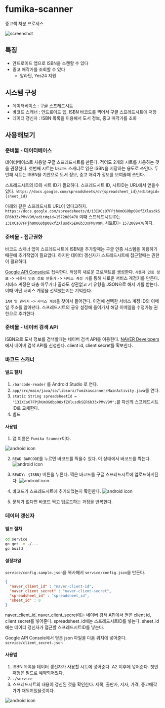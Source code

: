 # fumika-scanner

중고책 처분 프로세스

![screenshot](https://raw.githubusercontent.com/if1live/fumika-scanner/master/document/final-result.jpeg)

## 특징
* 안드로이드 앱으로 ISBN을 스캔할 수 있다
* 중고 매각가를 조회할 수 있다
  * 알라딘, Yes24 지원

## 시스템 구성
* 데이터베이스 : 구글 스프레드시트
* 바코드 스캐너 : 안드로이드 앱, ISBN 바코드를 찍어서 구글 스프레드시트에 저장
* 데이터 갱신자 : ISBN 목록을 이용해서 도서 정보, 중고 매각가를 조회

## 사용해보기

### 준비물 - 데이터베이스
데이터베이스로 사용할 구글 스프레드시트를 만든다. 적어도 2개의 시트를 사용하는 것을 권장한다.
첫번째 시트는 바코드 스캐너로 읽은 ISBN을 저장하는 용도로 쓰인다.
두번째 시트는 ISBN을 기반으로 도서 정보, 중고 매각가 정보를 보여줄때 쓰인다.

스프레드시트의 ID와 시트 ID가 필요하다.
스프레드시트 ID, 시트ID는 URL에서 얻을수있다.
`https://docs.google.com/spreadsheets/d/{spreadsheet_id}/edit#gid={sheet_id}`

아래와 같은 스프레드시트 URL이 있다고하자.
`https://docs.google.com/spreadsheets/d/13IXCsO7FPjhUmOG0bp08xfZXlusdkSER6b33xPMvV9M/edit#gid=1572089478`
이때 스프레드시트ID는 `13IXCsO7FPjhUmOG0bp08xfZXlusdkSER6b33xPMvV9M`, 시트ID는 `1572089478`이다.

### 준비물 - 접근권한

바코드 스캐너 앱이 스프레드시트에 ISBN을 추가할때는 구글 인증 시스템을 이용하기 때문에 추가작업이 필요없다.
하지만 데이터 갱신자가 스프레드시트에 접근할때는 권한이 필요하다.

[Google API Console](https://console.developers.google.com/apis/)로 접속한다.
적당히 새로운 프로젝트를 생성한다.
`사용자 인증 정보` -> `사용자 인증 정보 만들기` -> `서비스 계정 키`를 통해 새로운 서비스 계정키를 만든다.
서비스 계정은 대충 아무거나 골라도 상관없고 키 유형을 JSON으로 해서 키를 받는다.
이때 어떤 서비스 계정을 선택했는지는 기억한다.

`IAM 및 관리자` -> `서비스 계정`을 찾아서 들어간다.
이전에 선택한 서비스 계정 ID의 이메일 주소를 알아낸다.
스프레드시트의 공유 설정에 들어가서 해당 이메일을 수정가능 권한으로 추가한다

### 준비물 - 네이버 검색 API
ISBN으로 도서 정보를 검색할때는 네이버 검색 API를 이용한다.
[NAVER Developers](https://developers.naver.com)에서 네이버 검색 API를 신청한다.
client id, client secret를 확보한다.


### 바코드 스캐너

#### 빌드 절차
1. `/barcode-reader` 를 Android Studio 로 연다.
2. `app/src/main/java/so/libsora/fumikascanner/MainActivity.java`를 연다.
3. `static String spreadsheetId = "13IXCsO7FPjhUmOG0bp08xfZXlusdkSER6b33xPMvV9M";`를 자신의 스프레드시트ID로 교체한다.
4. 빌드

#### 사용법
1. 앱 이름은 `Fumika Scanner`이다.

![android icon](https://raw.githubusercontent.com/if1live/fumika-scanner/master/document/android-icon.png)

2. `READ BARCODE`를 누르면 바코드를 찍을수 있다. 이 상태에서 바코드를 찍는다.
![android icon](https://raw.githubusercontent.com/if1live/fumika-scanner/master/document/android-init.png)

3. `READY: {ISBN}` 버튼을 누른다. 찍은 바코드를 구글 스프레드시트에 업로드하게된다.
![android icon](https://raw.githubusercontent.com/if1live/fumika-scanner/master/document/android-isbn.png)

4. 바코드가 스프레드시트에 추가되었는지 확인한다.
![android icon](https://raw.githubusercontent.com/if1live/fumika-scanner/master/document/sheet-isbn-sample.png)

5. 문제가 없다면 바코드 찍고 업로드하는 과정을 반복한다.


### 데이터 갱신자

#### 빌드 절차

``` bash
cd service
go get -v ./...
go build
```

#### 설정파일

`service/config.sample.json`을 복사해서 `service/config.json`을 만든다.

```json
{
  "naver_client_id" : "naver-client-id",
  "naver_client_secret" : "naver-client-secret",
  "spreadsheet_id" : "spreadsheet_id",
  "sheet_id" : 0
}
```

naver_client_id, naver_client_secret에는 네이버 검색 API에서 얻은 client id, client secret를 넣어준다.
spreadsheet_id에는 스프레드시트ID를 넣는다.
sheet_id에는 데이터 갱신자가 접근할 스프레드시트ID를 넣는다.

Google API Console에서 얻은 json 파일을 다음 위치에 넣어준다.
`service/client_secret.json`

#### 사용법
1. ISBN 목록을 데이터 갱신자가 사용할 시트에 넣어준다. A2 이후에 넣어준다. 첫번째행은 필드로 예약되어있다.
2. `./service`
3. 스프레드시트의 내용이 갱신된 것을 확인한다. 제목, 출판사, 저자, 가격, 중고매각가가 채워져있을것이다.

![android icon](https://raw.githubusercontent.com/if1live/fumika-scanner/master/document/sheet-info-sample.png)
